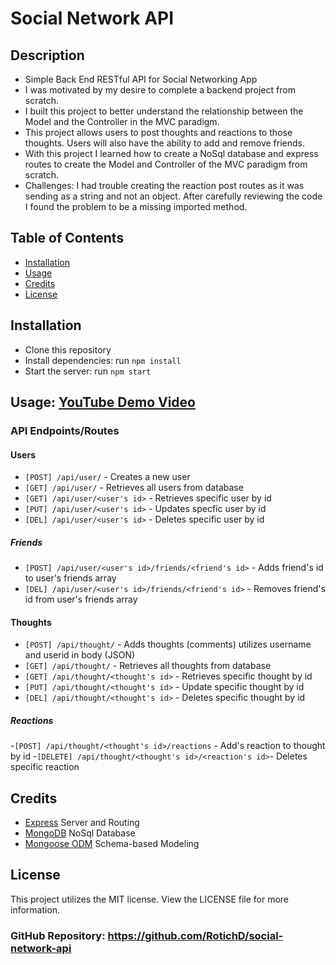 # Social Network API
## Description
- Simple Back End RESTful API for Social Networking App
- I was motivated by my desire to complete a backend project from scratch.
- I built this project to better understand the relationship between the Model and the Controller in the MVC paradigm. 
- This project allows users to post thoughts and reactions to those thoughts. Users will also have the ability to add and remove friends.
- With this project I learned how to create a NoSql database and express routes to create the Model and Controller of the MVC paradigm from scratch. 
- Challenges: I had trouble creating the reaction post routes as it was sending as a string and not an object. After carefully reviewing the code I found the problem to be a missing imported method. 
## Table of Contents
- [Installation](#installation)
- [Usage](#usage)
- [Credits](#credits)
- [License](#license)
## Installation
- Clone this repository
- Install dependencies: run ```npm install```
- Start the server: run ```npm start```
## Usage: [YouTube Demo Video](https://youtu.be/6LgdZQ4D5Fs)
### API Endpoints/Routes
#### Users
- ```[POST] /api/user/``` - Creates a new user
- ```[GET] /api/user/``` - Retrieves all users from database
- ```[GET] /api/user/<user's id>``` - Retrieves specific user by id
- ```[PUT] /api/user/<user's id>``` - Updates specfic user by id
- ```[DEL] /api/user/<user's id>``` - Deletes specific user by id
##### Friends
- ```[POST] /api/user/<user's id>/friends/<friend's id>``` - Adds friend's id to user's friends array
- ```[DEL] /api/user/<user's id>/friends/<friend's id>``` - Removes friend's id from user's friends array
#### Thoughts
- ```[POST] /api/thought/``` - Adds thoughts (comments) utilizes username and userid in body (JSON)
- ```[GET] /api/thought/``` - Retrieves all thoughts from database
- ```[GET] /api/thought/<thought's id>``` - Retrieves specific thought by id
- ```[PUT] /api/thought/<thought's id>``` - Update specific thought by id
- ```[DEL] /api/thought/<thought's id>``` - Deletes specific thought by id
##### Reactions
-```[POST] /api/thought/<thought's id>/reactions``` - Add's reaction to thought by id
-```[DELETE] /api/thought/<thought's id>/<reaction's id>```- Deletes specific reaction 
## Credits
- [Express](https://www.npmjs.com/package/express) Server and Routing
- [MongoDB](https://www.mongodb.com) NoSql Database
- [Mongoose ODM](https://mongoosejs.com) Schema-based Modeling
## License
This project utilizes the MIT license. View the LICENSE file for more information.

### GitHub Repository: https://github.com/RotichD/social-network-api


